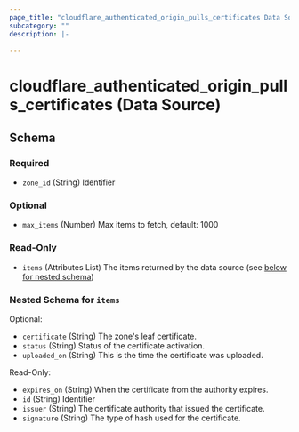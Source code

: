 ```yaml
---
page_title: "cloudflare_authenticated_origin_pulls_certificates Data Source - Cloudflare"
subcategory: ""
description: |-
  
---
```


# cloudflare_authenticated_origin_pulls_certificates (Data Source)




<!-- schema generated by tfplugindocs -->
## Schema

### Required

- `zone_id` (String) Identifier

### Optional

- `max_items` (Number) Max items to fetch, default: 1000

### Read-Only

- `items` (Attributes List) The items returned by the data source (see [below for nested schema](#nestedatt--items))

<a id="nestedatt--items"></a>
### Nested Schema for `items`

Optional:

- `certificate` (String) The zone's leaf certificate.
- `status` (String) Status of the certificate activation.
- `uploaded_on` (String) This is the time the certificate was uploaded.

Read-Only:

- `expires_on` (String) When the certificate from the authority expires.
- `id` (String) Identifier
- `issuer` (String) The certificate authority that issued the certificate.
- `signature` (String) The type of hash used for the certificate.



